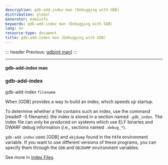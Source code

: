 ```yaml
---
description: gdb-add-index man (Debugging with GDB)
distribution: global
Generator: makeinfo
keywords: gdb-add-index man (Debugging with GDB)
lang: en
resource-type: document
title: gdb-add-index man (Debugging with GDB)
---
```

::: header
Previous: [gdbinit man](gdbinit-man.html#gdbinit-man)]
:::

---

#### gdb-add-index man

### gdb-add-index

gdb-add-index `filename`

When [GDB] provides a way to build an index, which speeds up startup.

To determine whether a file contains such an index, use the command [readelf -S filename]: the index is stored in a section named `.gdb_index`. The index file can only be produced on systems which use ELF binaries and DWARF debug information (i.e., sections named `.debug_*`).

`gdb-add-index` uses [GDB] and `objdump` found in the `PATH` environment variable. If you want to use different versions of these programs, you can specify them through the `GDB` and `OBJDUMP` environment variables.

See more in [Index Files](Index-Files.html#Index-Files).

